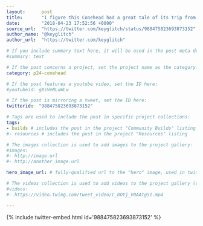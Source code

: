 ```yaml
---
layout:      post
title:       "I figure this Conehead had a great tale of its trip from @boldport HQ but all I got instead was crickets.…"
date:        "2018-04-23 17:52:56 +0000"
source_url:  "https://twitter.com/keyglitch/status/988475823693873152"
author_name: "@keyglitch"
author_url:  "https://twitter.com/keyglitch"

# If you include summary text here, it will be used in the post meta description instead of an excerpt from the post body
#summary: text

# If the post concerns a project, set the project name as the category:
category: p24-conehead

# If the post features a youtube video, set the ID here:
#youtubeid: gXsVeNLuWLw

# If the post is mirroring a tweet, set the ID here:
twitterid:  "988475823693873152"

# Tags are used to include the post in specific project collections:
tags:
- builds # includes the post in the project "Community Builds" listing
#- resources # includes the post in the project "Resources" listing

# The images collection is used to add images to the project gallery:
#images:
#- http://image.url
#- http://another_image.url

hero_image_url: # fully-qualified url to the "hero" image, used in twitter cards for example

# The videos collection is used to add videos to the project gallery (currently only mp4):
#videos:
#- https://video.twimg.com/tweet_video/C_8OYj_V0AAtg5I.mp4

---
```


{% include twitter-embed.html id='988475823693873152' %}


